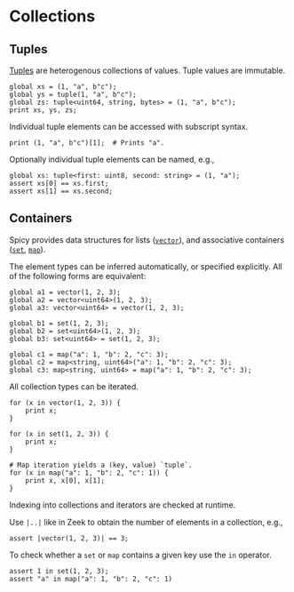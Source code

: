 # Collections

## Tuples

[Tuples](https://docs.zeek.org/projects/spicy/en/latest/programming/language/types.html#tuple)
are heterogenous collections of values. Tuple values are immutable.

```spicy
global xs = (1, "a", b"c");
global ys = tuple(1, "a", b"c");
global zs: tuple<uint64, string, bytes> = (1, "a", b"c");
print xs, ys, zs;
```

Individual tuple elements can be accessed with subscript syntax.

```spicy
print (1, "a", b"c")[1];  # Prints "a".
```

Optionally individual tuple elements can be named, e.g.,

```spicy
global xs: tuple<first: uint8, second: string> = (1, "a");
assert xs[0] == xs.first;
assert xs[1] == xs.second;
```

## Containers

Spicy provides data structures for lists
([`vector`](https://docs.zeek.org/projects/spicy/en/latest/programming/language/types.html#vector)),
and associative containers
([`set`](https://docs.zeek.org/projects/spicy/en/latest/programming/language/types.html#set),
[`map`](https://docs.zeek.org/projects/spicy/en/latest/programming/language/types.html#map)).

The element types can be inferred automatically, or specified explicitly. All
of the following forms are equivalent:

```spicy
global a1 = vector(1, 2, 3);
global a2 = vector<uint64>(1, 2, 3);
global a3: vector<uint64> = vector(1, 2, 3);

global b1 = set(1, 2, 3);
global b2 = set<uint64>(1, 2, 3);
global b3: set<uint64> = set(1, 2, 3);

global c1 = map("a": 1, "b": 2, "c": 3);
global c2 = map<string, uint64>("a": 1, "b": 2, "c": 3);
global c3: map<string, uint64> = map("a": 1, "b": 2, "c": 3);
```

All collection types can be iterated.

```spicy
for (x in vector(1, 2, 3)) {
    print x;
}

for (x in set(1, 2, 3)) {
    print x;
}

# Map iteration yields a (key, value) `tuple`.
for (x in map("a": 1, "b": 2, "c": 1)) {
    print x, x[0], x[1];
}
```

Indexing into collections and iterators are checked at runtime.

Use `|..|` like in Zeek to obtain the number of elements in a collection, e.g.,

```spicy
assert |vector(1, 2, 3)| == 3;
```

To check whether a `set` or `map` contains a given key use the `in` operator.

```spicy
assert 1 in set(1, 2, 3);
assert "a" in map("a": 1, "b": 2, "c": 1)
```
